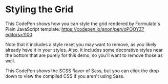 # Styling the Grid

This CodePen shows how you can style the grid rendered by Formulate's Plain JavaScript template: https://codepen.io/anon/pen/oPOOYZ?editors=1100

Note that it includes a style reset you may want to remove, as you likely already have it in your styles.
Also, it includes some decorative styles near the bottom that are purely for this demo, so you'll want to remove those as well.

This CodePen shows the SCSS flavor of Sass, but you can click the drop down to view the compiled CSS if you aren't using Sass.
